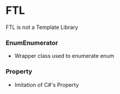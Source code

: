 # FTL
FTL is not a Template Library

### EnumEnumerator
* Wrapper class used to enumerate enum

### Property
* Imitation of C#'s Property
